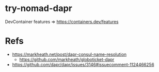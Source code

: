 # try-nomad-dapr

DevContainer features => https://containers.dev/features

# Refs
- https://markheath.net/post/dapr-consul-name-resolution
  - https://github.com/markheath/globoticket-dapr
- https://github.com/dapr/dapr/issues/3146#issuecomment-1124466256